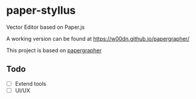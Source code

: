 # paper-styllus
Vector Editor based on Paper.js

A working version can be found at https://w00dn.github.io/papergrapher/

This project is based on [papergrapher](https://github.com/w00dn/papergrapher)

## Todo
* [ ] Extend tools
* [ ] UI/UX
